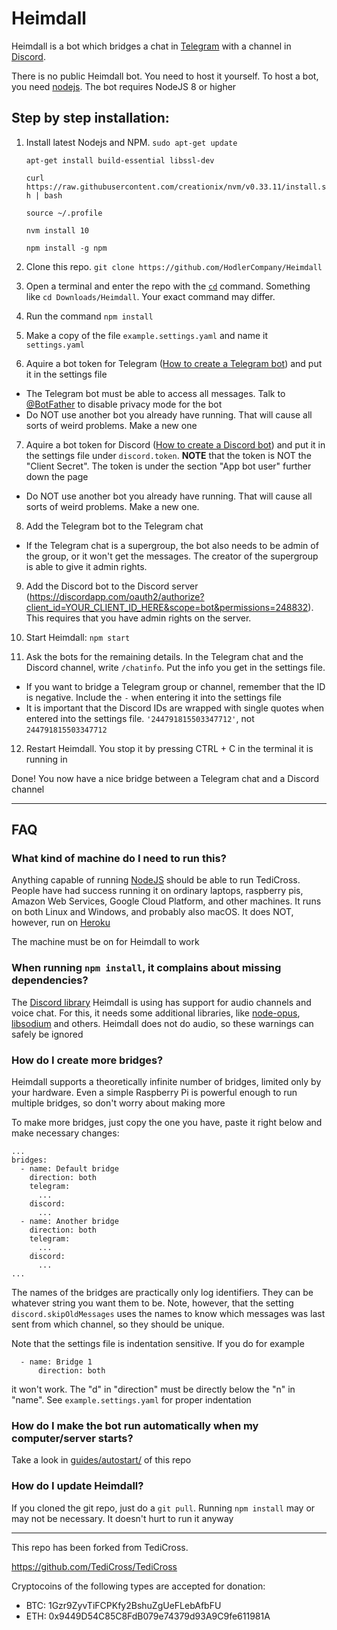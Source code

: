 Heimdall
=========
Heimdall is a bot which bridges a chat in [Telegram](https://telegram.org) with a channel in [Discord](https://discordapp.com/).

There is no public Heimdall bot. You need to host it yourself. To host a bot, you need [nodejs](https://nodejs.org). The bot requires NodeJS 8 or higher


Step by step installation:
--------------------------

 1. Install latest Nodejs and NPM.
    `sudo apt-get update`
    
    `apt-get install build-essential libssl-dev`
    
    `curl https://raw.githubusercontent.com/creationix/nvm/v0.33.11/install.sh | bash`
    
    `source ~/.profile`
    
    `nvm install 10`
    
    `npm install -g npm`

 2. Clone this repo.
    `git clone https://github.com/HodlerCompany/Heimdall`

 3. Open a terminal and enter the repo with the [`cd`](https://en.wikipedia.org/wiki/Cd_(command)) command. Something like `cd Downloads/Heimdall`. Your exact command may differ.

 4. Run the command `npm install`

 5. Make a copy of the file `example.settings.yaml` and name it `settings.yaml`

 6. Aquire a bot token for Telegram ([How to create a Telegram bot](https://core.telegram.org/bots#3-how-do-i-create-a-bot)) and put it in the settings file
   - The Telegram bot must be able to access all messages. Talk to [@BotFather](https://t.me/BotFather) to disable privacy mode for the bot
   - Do NOT use another bot you already have running. That will cause all sorts of weird problems. Make a new one

 7. Aquire a bot token for Discord ([How to create a Discord bot](https://github.com/reactiflux/discord-irc/wiki/Creating-a-discord-bot-&-getting-a-token)) and put it in the settings file under `discord.token`. **NOTE** that the token is NOT the "Client Secret". The token is under the section "App bot user" further down the page
   - Do NOT use another bot you already have running. That will cause all sorts of weird problems. Make a new one.

 8. Add the Telegram bot to the Telegram chat
   - If the Telegram chat is a supergroup, the bot also needs to be admin of the group, or it won't get the messages. The creator of the supergroup is able to give it admin rights.

 9. Add the Discord bot to the Discord server (https://discordapp.com/oauth2/authorize?client_id=YOUR_CLIENT_ID_HERE&scope=bot&permissions=248832). This requires that you have admin rights on the server.

 10. Start Heimdall: `npm start`

 11. Ask the bots for the remaining details. In the Telegram chat and the Discord channel, write `/chatinfo`. Put the info you get in the settings file.
   - If you want to bridge a Telegram group or channel, remember that the ID is negative. Include the `-` when entering it into the settings file
   - It is important that the Discord IDs are wrapped with single quotes when entered into the settings file. `'244791815503347712'`, not `244791815503347712`

 12. Restart Heimdall. You stop it by pressing CTRL + C in the terminal it is running in

Done! You now have a nice bridge between a Telegram chat and a Discord channel

*********************************************************

FAQ
---

### What kind of machine do I need to run this?

Anything capable of running [NodeJS](https://nodejs.org) should be able to run TediCross. People have had success running it on ordinary laptops, raspberry pis, Amazon Web Services, Google Cloud Platform, and other machines. It runs on both Linux and Windows, and probably also macOS. It does NOT, however, run on [Heroku](https://heroku.com)

The machine must be on for Heimdall to work


### When running `npm install`, it complains about missing dependencies?

The [Discord library](https://discord.js.org/#/) Heimdall is using has support for audio channels and voice chat. For this, it needs some additional libraries, like [node-opus](https://www.npmjs.com/package/node-opus), [libsodium](https://www.npmjs.com/package/libsodium) and others. Heimdall does not do audio, so these warnings can safely be ignored

### How do I create more bridges?

Heimdall supports a theoretically infinite number of bridges, limited only by your hardware. Even a simple Raspberry Pi is powerful enough to run multiple bridges, so don't worry about making more

To make more bridges, just copy the one you have, paste it right below and make necessary changes:

```
...
bridges:
  - name: Default bridge
    direction: both
    telegram:
      ...
    discord:
      ...
  - name: Another bridge
    direction: both
    telegram:
      ...
    discord:
      ...
...
```

The names of the bridges are practically only log identifiers. They can be whatever string you want them to be. Note, however, that the setting `discord.skipOldMessages` uses the names to know which messages was last sent from which channel, so they should be unique.

Note that the settings file is indentation sensitive. If you do for example
```
  - name: Bridge 1
      direction: both
```
it won't work. The "d" in "direction" must be directly below the "n" in "name". See `example.settings.yaml` for proper indentation

### How do I make the bot run automatically when my computer/server starts?

Take a look in [guides/autostart/](guides/autostart/) of this repo


### How do I update Heimdall?

If you cloned the git repo, just do a `git pull`. Running `npm install` may or may not be necessary. It doesn't hurt to run it anyway



----------------

This repo has been forked from TediCross. 

https://github.com/TediCross/TediCross

Cryptocoins of the following types are accepted for donation:

* BTC: 1Gzr9ZyvTiFCPKfy2BshuZgUeFLebAfbFU
* ETH: 0x9449D54C85C8FdB079e74379d93A9C9fe611981A
